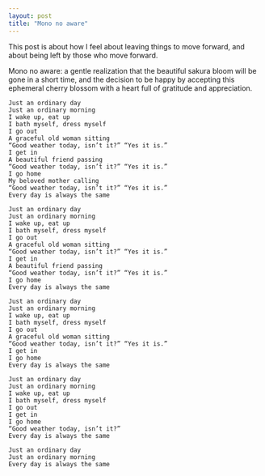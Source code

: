 ```yaml
---
layout: post
title: "Mono no aware"
---
```


This post is about how I feel about leaving things to move forward, and about being left by those who move forward.

Mono no aware: a gentle realization that the beautiful sakura bloom will be gone in a short time, and the decision to be happy by accepting this ephemeral cherry blossom with a heart full of gratitude and appreciation.

```
Just an ordinary day
Just an ordinary morning
I wake up, eat up
I bath myself, dress myself
I go out
A graceful old woman sitting
“Good weather today, isn’t it?” “Yes it is.”
I get in
A beautiful friend passing
“Good weather today, isn’t it?” “Yes it is.”
I go home
My beloved mother calling
“Good weather today, isn’t it?” “Yes it is.”
Every day is always the same

Just an ordinary day
Just an ordinary morning
I wake up, eat up
I bath myself, dress myself
I go out
A graceful old woman sitting
“Good weather today, isn’t it?” “Yes it is.”
I get in
A beautiful friend passing
“Good weather today, isn’t it?” “Yes it is.”
I go home
Every day is always the same

Just an ordinary day
Just an ordinary morning
I wake up, eat up
I bath myself, dress myself
I go out
A graceful old woman sitting
“Good weather today, isn’t it?” “Yes it is.”
I get in
I go home
Every day is always the same

Just an ordinary day
Just an ordinary morning
I wake up, eat up
I bath myself, dress myself
I go out
I get in
I go home
“Good weather today, isn’t it?”
Every day is always the same

Just an ordinary day
Just an ordinary morning
Every day is always the same
```